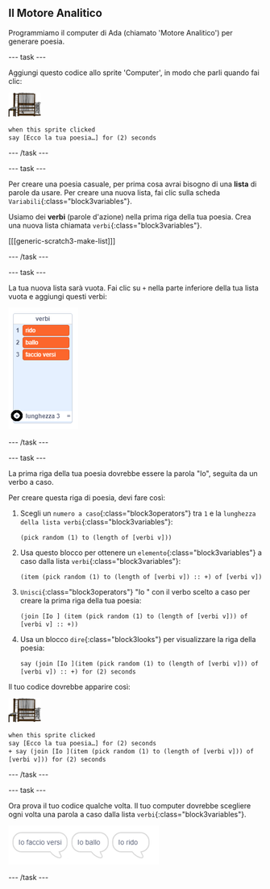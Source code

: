 ## Il Motore Analitico

Programmiamo il computer di Ada (chiamato 'Motore Analitico') per generare poesia.

--- task ---

Aggiungi questo codice allo sprite 'Computer', in modo che parli quando fai clic:

![sprite computer](images/computer-sprite.png)

```blocks3
when this sprite clicked
say [Ecco la tua poesia…] for (2) seconds
```

--- /task ---

--- task ---

Per creare una poesia casuale, per prima cosa avrai bisogno di una **lista** di parole da usare. Per creare una nuova lista, fai clic sulla scheda `Variabili`{:class="block3variables"}.

Usiamo dei **verbi** (parole d'azione) nella prima riga della tua poesia. Crea una nuova lista chiamata `verbi`{:class="block3variables"}.

[[[generic-scratch3-make-list]]]

--- /task ---

--- task ---

La tua nuova lista sarà vuota. Fai clic su `+` nella parte inferiore della tua lista vuota e aggiungi questi verbi:

![lista con + evidenziato](images/poetry-verbs-annotated.png)

--- /task ---

--- task ---

La prima riga della tua poesia dovrebbe essere la parola "Io", seguita da un verbo a caso.

Per creare questa riga di poesia, devi fare così:

1. Scegli un `numero a caso`{:class="block3operators"} tra `1` e la `lunghezza della lista verbi`{:class="block3variables"}:
    
    ```blocks3
    (pick random (1) to (length of [verbi v]))
    ```

2. Usa questo blocco per ottenere un `elemento`{:class="block3variables"} a caso dalla lista `verbi`{:class="block3variables"}:
    
    ```blocks3
    (item (pick random (1) to (length of [verbi v]) :: +) of [verbi v])
    ```

3. `Unisci`{:class="block3operators"} "Io " con il verbo scelto a caso per creare la prima riga della tua poesia:
    
    ```blocks3
    (join [Io ] (item (pick random (1) to (length of [verbi v])) of [verbi v] :: +))
    ```

4. Usa un blocco `dire`{:class="block3looks"} per visualizzare la riga della poesia:
    
    ```blocks3
    say (join [Io ](item (pick random (1) to (length of [verbi v])) of [verbi v]) :: +) for (2) seconds
    ```

Il tuo codice dovrebbe apparire così:

![sprite computer](images/computer-sprite.png)

```blocks3
when this sprite clicked
say [Ecco la tua poesia…] for (2) seconds
+ say (join [Io ](item (pick random (1) to (length of [verbi v])) of [verbi v])) for (2) seconds
```

--- /task ---

--- task ---

Ora prova il tuo codice qualche volta. Il tuo computer dovrebbe scegliere ogni volta una parola a caso dalla lista `verbi`{:class="block3variables"}.

![3 fumetti che dicono cose diverse](images/poetry-random-test.png)

--- /task ---
